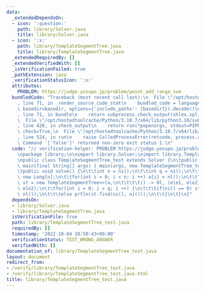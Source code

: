 ```yaml
---
data:
  _extendedDependsOn:
  - icon: ':question:'
    path: library/Solver.java
    title: library/Solver.java
  - icon: ':x:'
    path: library/TemplateSegmentTree.java
    title: library/TemplateSegmentTree.java
  _extendedRequiredBy: []
  _extendedVerifiedWith: []
  _isVerificationFailed: true
  _pathExtension: java
  _verificationStatusIcon: ':x:'
  attributes:
    PROBLEM: https://judge.yosupo.jp/problem/point_add_range_sum
  bundledCode: "Traceback (most recent call last):\n  File \"/opt/hostedtoolcache/Python/3.10.7/x64/lib/python3.10/site-packages/onlinejudge_verify/documentation/build.py\"\
    , line 71, in _render_source_code_stat\n    bundled_code = language.bundle(stat.path,\
    \ basedir=basedir, options={'include_paths': [basedir]}).decode()\n  File \"/opt/hostedtoolcache/Python/3.10.7/x64/lib/python3.10/site-packages/onlinejudge_verify/languages/user_defined.py\"\
    , line 71, in bundle\n    return subprocess.check_output(shlex.split(command))\n\
    \  File \"/opt/hostedtoolcache/Python/3.10.7/x64/lib/python3.10/subprocess.py\"\
    , line 420, in check_output\n    return run(*popenargs, stdout=PIPE, timeout=timeout,\
    \ check=True,\n  File \"/opt/hostedtoolcache/Python/3.10.7/x64/lib/python3.10/subprocess.py\"\
    , line 524, in run\n    raise CalledProcessError(retcode, process.args,\nsubprocess.CalledProcessError:\
    \ Command '['false']' returned non-zero exit status 1.\n"
  code: "// verification-helper: PROBLEM https://judge.yosupo.jp/problem/point_add_range_sum\n\
    \npackage library;\n\nimport library.Solver;\nimport library.TemplateSegmentTree;\n\
    \npublic class TemplateSegmentTree_test extends Solver {\n\tpublic static void\
    \ main(final String[] args) { main(args, new TemplateSegmentTree_test()); }\n\n\
    \tpublic void solve() {\n\t\tint n = ni();\n\t\tint q = ni();\n\t\tLong a[] =\
    \ new Long[n];\n\t\tfor(int i = 0; i < n; i ++) a[i] = nl();\n\t\tTemplateSegmentTree<Long>\
    \ st = new TemplateSegmentTree<>(a,\n\t\t\t\t() -> 0l, (ele1, ele2) -> ele1 +\
    \ ele2);\n\t\tfor(int i = 0; i < q; i ++) {\n\t\t\tif(ni() == 0) st.update(ni(),\
    \ nl());\n\t\t\telse prtln(st.find(ni(), ni()));\n\t\t}\n\t}\n}"
  dependsOn:
  - library/Solver.java
  - library/TemplateSegmentTree.java
  isVerificationFile: true
  path: library/TemplateSegmentTree_test.java
  requiredBy: []
  timestamp: '2022-10-04 10:50:43+09:00'
  verificationStatus: TEST_WRONG_ANSWER
  verifiedWith: []
documentation_of: library/TemplateSegmentTree_test.java
layout: document
redirect_from:
- /verify/library/TemplateSegmentTree_test.java
- /verify/library/TemplateSegmentTree_test.java.html
title: library/TemplateSegmentTree_test.java
---
```


